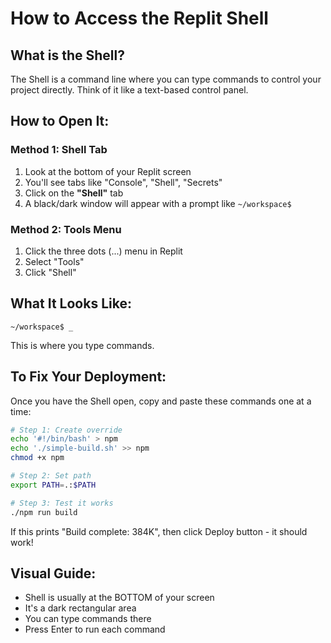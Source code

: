 # How to Access the Replit Shell

## What is the Shell?
The Shell is a command line where you can type commands to control your project directly. Think of it like a text-based control panel.

## How to Open It:

### Method 1: Shell Tab
1. Look at the bottom of your Replit screen
2. You'll see tabs like "Console", "Shell", "Secrets"
3. Click on the **"Shell"** tab
4. A black/dark window will appear with a prompt like `~/workspace$`

### Method 2: Tools Menu
1. Click the three dots (...) menu in Replit
2. Select "Tools"
3. Click "Shell"

## What It Looks Like:
```
~/workspace$ _
```
This is where you type commands.

## To Fix Your Deployment:
Once you have the Shell open, copy and paste these commands one at a time:

```bash
# Step 1: Create override
echo '#!/bin/bash' > npm
echo './simple-build.sh' >> npm
chmod +x npm

# Step 2: Set path
export PATH=.:$PATH

# Step 3: Test it works
./npm run build
```

If this prints "Build complete: 384K", then click Deploy button - it should work!

## Visual Guide:
- Shell is usually at the BOTTOM of your screen
- It's a dark rectangular area
- You can type commands there
- Press Enter to run each command